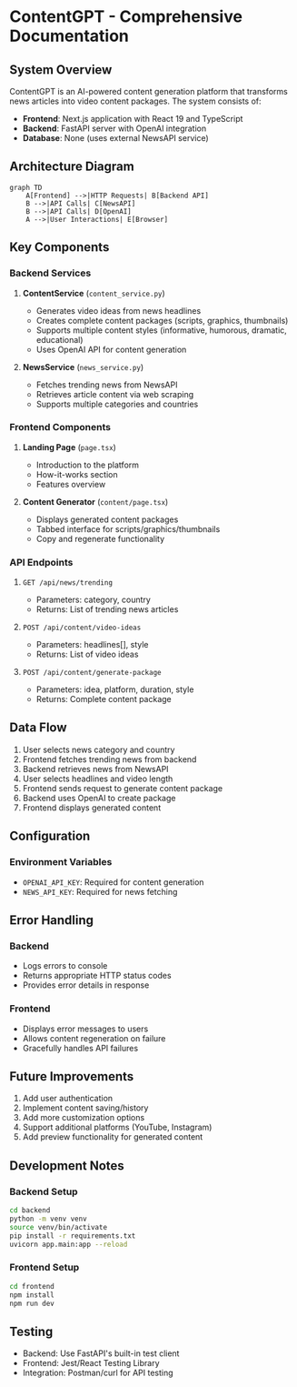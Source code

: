 # ContentGPT - Comprehensive Documentation

## System Overview
ContentGPT is an AI-powered content generation platform that transforms news articles into video content packages. The system consists of:
- **Frontend**: Next.js application with React 19 and TypeScript
- **Backend**: FastAPI server with OpenAI integration
- **Database**: None (uses external NewsAPI service)

## Architecture Diagram
```mermaid
graph TD
    A[Frontend] -->|HTTP Requests| B[Backend API]
    B -->|API Calls| C[NewsAPI]
    B -->|API Calls| D[OpenAI]
    A -->|User Interactions| E[Browser]
```

## Key Components

### Backend Services
1. **ContentService** (`content_service.py`)
   - Generates video ideas from news headlines
   - Creates complete content packages (scripts, graphics, thumbnails)
   - Supports multiple content styles (informative, humorous, dramatic, educational)
   - Uses OpenAI API for content generation

2. **NewsService** (`news_service.py`)
   - Fetches trending news from NewsAPI
   - Retrieves article content via web scraping
   - Supports multiple categories and countries

### Frontend Components
1. **Landing Page** (`page.tsx`)
   - Introduction to the platform
   - How-it-works section
   - Features overview

2. **Content Generator** (`content/page.tsx`)
   - Displays generated content packages
   - Tabbed interface for scripts/graphics/thumbnails
   - Copy and regenerate functionality

### API Endpoints
1. `GET /api/news/trending`
   - Parameters: category, country
   - Returns: List of trending news articles

2. `POST /api/content/video-ideas`
   - Parameters: headlines[], style
   - Returns: List of video ideas

3. `POST /api/content/generate-package`
   - Parameters: idea, platform, duration, style
   - Returns: Complete content package

## Data Flow
1. User selects news category and country
2. Frontend fetches trending news from backend
3. Backend retrieves news from NewsAPI
4. User selects headlines and video length
5. Frontend sends request to generate content package
6. Backend uses OpenAI to create package
7. Frontend displays generated content

## Configuration
### Environment Variables
- `OPENAI_API_KEY`: Required for content generation
- `NEWS_API_KEY`: Required for news fetching

## Error Handling
### Backend
- Logs errors to console
- Returns appropriate HTTP status codes
- Provides error details in response

### Frontend
- Displays error messages to users
- Allows content regeneration on failure
- Gracefully handles API failures

## Future Improvements
1. Add user authentication
2. Implement content saving/history
3. Add more customization options
4. Support additional platforms (YouTube, Instagram)
5. Add preview functionality for generated content

## Development Notes
### Backend Setup
```bash
cd backend
python -m venv venv
source venv/bin/activate
pip install -r requirements.txt
uvicorn app.main:app --reload
```

### Frontend Setup
```bash
cd frontend
npm install
npm run dev
```

## Testing
- Backend: Use FastAPI's built-in test client
- Frontend: Jest/React Testing Library
- Integration: Postman/curl for API testing
